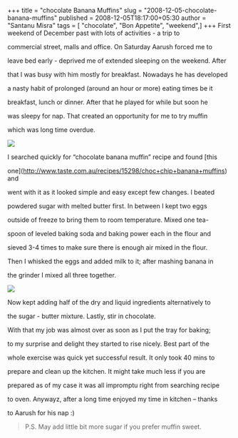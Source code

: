 +++
title = "chocolate Banana Muffins"
slug = "2008-12-05-chocolate-banana-muffins"
published = 2008-12-05T18:17:00+05:30
author = "Santanu Misra"
tags = [ "chocolate", "Bon Appetite", "weekend",]
+++
First weekend of December past with lots of activities - a trip to

commercial street, malls and office. On Saturday Aarush forced me to

leave bed early - deprived me of extended sleeping on the weekend. After

that I was busy with him mostly for breakfast. Nowadays he has developed

a nasty habit of prolonged (around an hour or more) eating times be it

breakfast, lunch or dinner. After that he played for while but soon he

was sleepy for nap. That created an opportunity for me to try muffin

which was long time overdue.



  



[![](../images/thumbnails/2008-12-05-chocolate-banana-muffins-chocolate_muffin_baking.jpg)](../images/2008-12-05-chocolate-banana-muffins-chocolate_muffin_baking.jpg)



I searched quickly for “chocolate banana muffin” recipe and found [this

one](http://www.taste.com.au/recipes/15298/choc+chip+banana+muffins) and

went with it as it looked simple and easy except few changes. I beated

powdered sugar with melted butter first. In between I kept two eggs

outside of freeze to bring them to room temperature. Mixed one tea-

spoon of leveled baking soda and baking power each in the flour and

sieved 3-4 times to make sure there is enough air mixed in the flour.

Then I whisked the eggs and added milk to it; after mashing banana in

the grinder I mixed all three together.



  



[![](../images/thumbnails/2008-12-05-chocolate-banana-muffins-chocolate_muffin_final.jpg)](../images/2008-12-05-chocolate-banana-muffins-chocolate_muffin_final.jpg)



Now kept adding half of the dry and liquid ingredients alternatively to

the sugar - butter mixture. Lastly, stir in chocolate.



With that my job was almost over as soon as I put the tray for baking;

to my surprise and delight they started to rise nicely. Best part of the

whole exercise was quick yet successful result. It only took 40 mins to

prepare and clean up the kitchen. It might take much less if you are

prepared as of my case it was all impromptu right from searching recipe

to oven. Anywayz, after a long time enjoyed my time in kitchen – thanks

to Aarush for his nap :)



> P.S. May add little bit more sugar if you prefer muffin sweet.

